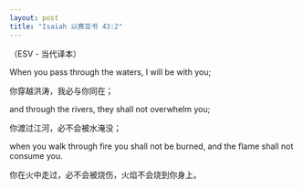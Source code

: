 ```yaml
---
layout: post
title: "Isaiah 以赛亚书 43:2"
---
```


（ESV - 当代译本）

When you pass through the waters, I will be with you;

你穿越洪涛，我必与你同在；

and through the rivers, they shall not overwhelm you;

你渡过江河，必不会被水淹没；

when you walk through fire you shall not be burned, and the flame shall not consume you.

你在火中走过，必不会被烧伤，火焰不会烧到你身上。